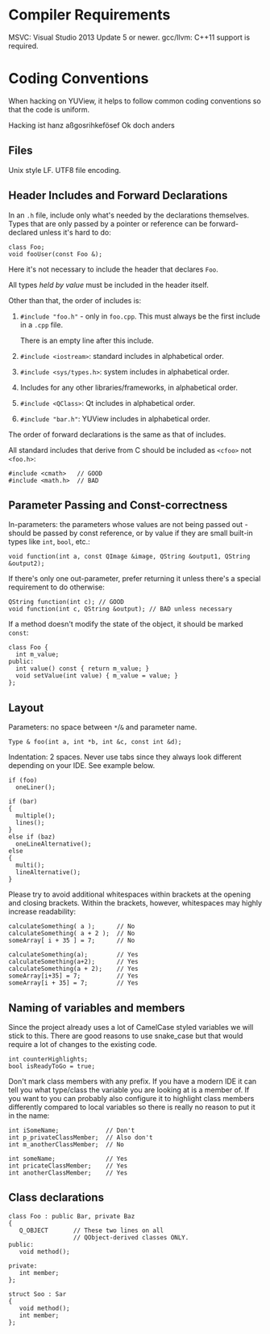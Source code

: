 # Compiler Requirements

MSVC: Visual Studio 2013 Update 5 or newer.
gcc/llvm: C++11 support is required.

# Coding Conventions

When hacking on YUView, it helps to follow common coding conventions so that
the code is uniform.

Hacking ist hanz aßgosrihkefösef Ok doch anders

## Files

Unix style LF. UTF8 file encoding.

## Header Includes and Forward Declarations

In an `.h` file, include only what's needed by the declarations themselves.
Types that are only passed by a pointer or reference can be forward-declared
unless it's hard to do:

    class Foo;
    void fooUser(const Foo &);

Here it's not necessary to include the header that declares `Foo`.

All types *held by value* must be included in the header itself.

Other than that, the order of includes is:

1. `#include "foo.h"` - only in `foo.cpp`. This must always be
   the first include in a `.cpp` file.

   There is an empty line after this include.

2. `#include <iostream>`: standard includes in alphabetical order.
3. `#include <sys/types.h>`: system includes in alphabetical order.
4. Includes for any other libraries/frameworks, in alphabetical order.
5. `#include <QClass>`: Qt includes in alphabetical order.
6. `#include "bar.h"`: YUView includes in alphabetical order.

The order of forward declarations is the same as that of includes.

All standard includes that derive from C should be included as `<cfoo>` not
`<foo.h>`:

    #include <cmath>   // GOOD
    #include <math.h>  // BAD

## Parameter Passing and Const-correctness

In-parameters: the parameters whose values are not being passed out -
should be passed by const reference, or by value if they are small built-in
types like `int`, `bool`, etc.:

    void function(int a, const QImage &image, QString &output1, QString &output2);

If there's only one out-parameter, prefer returning it unless there's a special
requirement to do otherwise:

    QString function(int c); // GOOD
    void function(int c, QString &output); // BAD unless necessary

If a method doesn't modify the state of the object, it should be marked `const`:

    class Foo {
      int m_value;
    public:
      int value() const { return m_value; }
      void setValue(int value) { m_value = value; }
    };

## Layout

Parameters: no space between `*`/`&` and parameter name.

    Type & foo(int a, int *b, int &c, const int &d);

Indentation: 2 spaces. Never use tabs since they always look different 
depending on your IDE. See example below.

    if (foo)
      oneLiner();

    if (bar)
    {
      multiple();
      lines();
    }
    else if (baz)
      oneLineAlternative();
    else
    {
      multi();
      lineAlternative();
    }

Please try to avoid additional whitespaces within brackets at the opening and 
closing brackets. Within the brackets, however, whitespaces may highly increase readability:

    calculateSomething( a );      // No
    calculateSomething( a + 2 );  // No
    someArray[ i + 35 ] = 7;      // No

    calculateSomething(a);        // Yes
    calculateSomething(a+2);      // Yes
    calculateSomething(a + 2);    // Yes
    someArray[i+35] = 7;          // Yes
    someArray[i + 35] = 7;        // Yes

## Naming of variables and members

Since the project already uses a lot of CamelCase styled variables we will 
stick to this. There are good reasons to use snake_case but that would 
require a lot of changes to the existing code.

    int counterHighlights;
    bool isReadyToGo = true;

Don't mark class members with any prefix. If you have a modern IDE it can tell 
you what type/class the variable you are looking at is a member of. If you want 
to you can probably also configure it to highlight class members differently 
compared to local variables so there is really no reason to put it in the name:

    int iSomeName;             // Don't
    int p_privateClassMember;  // Also don't
    int m_anotherClassMember;  // No
    
    int someName;              // Yes
    int pricateClassMember;    // Yes
    int anotherClassMember;    // Yes

## Class declarations

    class Foo : public Bar, private Baz
    {
       Q_OBJECT       // These two lines on all
                      // QObject-derived classes ONLY.
    public:
       void method();

    private:
       int member;
    };

    struct Soo : Sar
    {
       void method();
       int member;
    };
